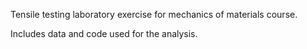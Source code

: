 Tensile testing laboratory exercise for mechanics of materials course.

Includes data and code used for the analysis.
